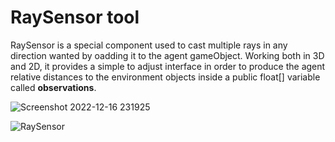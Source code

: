 # RaySensor tool
RaySensor is a special component used to cast multiple rays in any direction wanted by oadding it to the agent gameObject. Working both in 3D and 2D, it provides a simple to adjust interface in order to produce the agent relative distances to the environment objects inside a public float[] variable called **observations**.

![Screenshot 2022-12-16 231925](https://user-images.githubusercontent.com/67599940/208190857-12bda599-5a2d-4186-9678-fbb0f535f770.png)


![RaySensor](https://user-images.githubusercontent.com/67599940/207079676-81730006-6282-4aa8-ab64-1c506c136f54.png)



